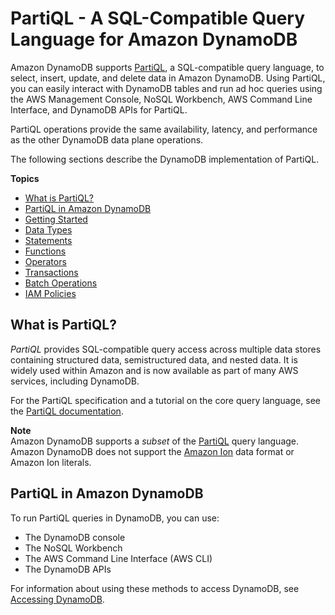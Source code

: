 # PartiQL \- A SQL\-Compatible Query Language for Amazon DynamoDB<a name="ql-reference"></a>

Amazon DynamoDB supports [PartiQL](https://partiql.org/), a SQL\-compatible query language, to select, insert, update, and delete data in Amazon DynamoDB\. Using PartiQL, you can easily interact with DynamoDB tables and run ad hoc queries using the AWS Management Console, NoSQL Workbench, AWS Command Line Interface, and DynamoDB APIs for PartiQL\.

PartiQL operations provide the same availability, latency, and performance as the other DynamoDB data plane operations\.

The following sections describe the DynamoDB implementation of PartiQL\.

**Topics**
+ [What is PartiQL?](#ql-reference.what-is)
+ [PartiQL in Amazon DynamoDB](#ql-reference.what-is)
+ [Getting Started](ql-gettingstarted.md)
+ [Data Types](ql-reference.data-types.md)
+ [Statements](ql-reference.statements.md)
+ [Functions](ql-functions.md)
+ [Operators](ql-operators.md)
+ [Transactions](ql-reference.multiplestatements.transactions.md)
+ [Batch Operations](ql-reference.multiplestatements.batching.md)
+ [IAM Policies](ql-iam.md)

## What is PartiQL?<a name="ql-reference.what-is"></a>

*PartiQL* provides SQL\-compatible query access across multiple data stores containing structured data, semistructured data, and nested data\. It is widely used within Amazon and is now available as part of many AWS services, including DynamoDB\.

For the PartiQL specification and a tutorial on the core query language, see the [PartiQL documentation](https://partiql.org/docs.html)\.

**Note**  
Amazon DynamoDB supports a *subset* of the [PartiQL](https://partiql.org/) query language\.
Amazon DynamoDB does not support the [Amazon Ion](http://amzn.github.io/ion-docs/) data format or Amazon Ion literals\.

## PartiQL in Amazon DynamoDB<a name="ql-reference.what-is"></a>

To run PartiQL queries in DynamoDB, you can use:
+ The DynamoDB console
+ The NoSQL Workbench
+ The AWS Command Line Interface \(AWS CLI\)
+ The DynamoDB APIs

For information about using these methods to access DynamoDB, see [Accessing DynamoDB](https://docs.aws.amazon.com/amazondynamodb/latest/developerguide/AccessingDynamoDB.html)\.